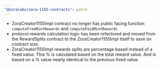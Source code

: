 ```yaml
---
"@zoralabs/zora-1155-contracts": patch
---
```


- ZoraCreator1155Impl contract no longer has public facing function `computeFreeMintRewards` and `computePaidMintRewards`
- protocol rewards calculation logic has been refactored and moved from the RewardSplits contract to the ZoraCreator1155Impl itself to save on contract size.
- ZoraCreator1155Impl rewards splits are percentage based instead of a fixed value.  This % is calculated based on the total reward value. And is based on a % value nearly identical to the previous fixed value.
